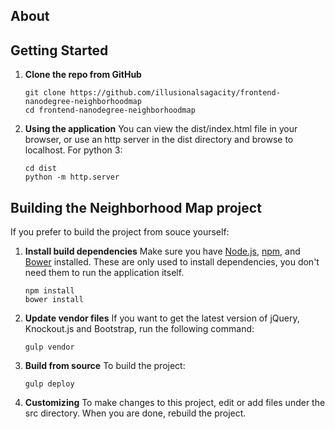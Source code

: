 ## About

## Getting Started

1. **Clone the repo from GitHub**
    ```
    git clone https://github.com/illusionalsagacity/frontend-nanodegree-neighborhoodmap
    cd frontend-nanodegree-neighborhoodmap
    ```

2. **Using the application** You can view the dist/index.html file in your browser, or use an http server in the dist directory and browse to localhost. For python 3:
    ```
    cd dist
    python -m http.server
    ```

## Building the Neighborhood Map project
If you prefer to build the project from souce yourself:

1. **Install build dependencies** Make sure you have [Node.js](http://nodejs.org/), [npm](https://www.npmjs.com/), and [Bower](http://bower.io/) installed. These are only used to install dependencies, you don't need them to run the application itself.
    ```
    npm install
    bower install
    ```

1. **Update vendor files** If you want to get the latest version of jQuery, Knockout.js and Bootstrap, run the following command:
    ```
    gulp vendor
    ```

1. **Build from source** To build the project:
    ```
    gulp deploy
    ```

1. **Customizing** To make changes to this project, edit or add files under the src directory. When you are done, rebuild the project.
